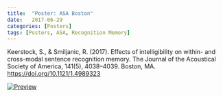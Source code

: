 ```yaml
---
title:  "Poster: ASA Boston"
date:   2017-06-29
categories: [Posters]
tags: [Posters, ASA, Recognition Memory]
---
```


Keerstock, S., & Smiljanic, R. (2017). Effects of intelligibility on within- and cross-modal sentence recognition memory. The Journal of the Acoustical Society of America, 141(5), 4038–4039. Boston, MA. https://doi.org/10.1121/1.4989323	

<a href="https://skrstck.github.io/files/5pSC15.pdf"> <img alt="Preview" src="https://skrstck.github.io/files/5pSC15-thumb.png"> 
</a>
